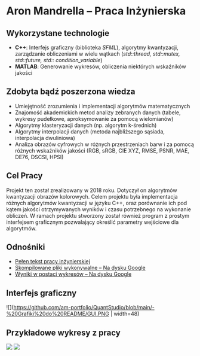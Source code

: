 # Aron Mandrella – Praca Inżynierska
## Wykorzystane technologie
* **C++**: Interfejs graficzny (biblioteka *SFML*), algorytmy kwantyzacji, zarządzanie obliczeniami w wielu wątkach (*std::thread, std::mutex, std::future, std:: condition_variable*)
* **MATLAB**: Generowanie wykresów, obliczenia niektórych wskaźników jakości
## Zdobyta bądź poszerzona wiedza
* Umiejętność zrozumienia i implementacji algorytmów matematycznych
* Znajomość akademickich metod analizy zebranych danych (tabele, wykresy pudełkowe, aproksymowanie za pomocą wielomianów)
* Algorytmy klasteryzacji danych (np. algorytm k-średnich)
* Algorytmy interpolacji danych (metoda najbliższego sąsiada, interpolacja dwuliniowa)
* Analiza obrazów cyfrowych w różnych przestrzeniach barw i za pomocą różnych wskaźników jakości (RGB, sRGB, CIE XYZ, RMSE, PSNR, MAE, DE76, DSCSI, HPSI)
## Cel Pracy
Projekt ten został zrealizowany w 2018 roku. Dotyczył on algorytmów kwantyzacji obrazów kolorowych. Celem projektu była implementacja różnych algorytmów kwantyzacji w języku C++, oraz porównanie ich pod kątem jakości otrzymywanych wyników i czasu potrzebnego na wykonanie obliczeń. W ramach projektu stworzony został również program z prostym interfejsem graficznym pozwalający określić parametry wejściowe dla algorytmów.
## Odnośniki
* [Pełen tekst pracy inżynierskiej]( https://github.com/am-portfolio/QuantStudio/blob/main/AMandrella%20-%20Praca%20In%C5%BCynierska.pdf)
* [Skompilowane pliki wykonywalne – Na dysku Google]( https://drive.google.com/drive/folders/16Hysf7HhDtxV9k7uHEaMEohIIJidmaAq?usp=sharing)
* [Wyniki w postaci wykresów – Na dysku Google]( https://drive.google.com/drive/folders/1Vtz8GABDCrWPLk_FXwrDxCHjYdSvlFe3?usp=sharing)
## Interfejs graficzny
![](https://github.com/am-portfolio/QuantStudio/blob/main/-%20Grafiki%20do%20README/GUI.PNG | width=48)
## Przykładowe wykresy z pracy
![](https://github.com/am-portfolio/QuantStudio/blob/main/-%20Grafiki%20do%20README/Wykres%201.PNG)
![](https://github.com/am-portfolio/QuantStudio/blob/main/-%20Grafiki%20do%20README/Wykres%202.PNG)
